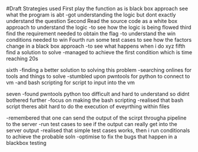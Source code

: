 #Draft
Strategies used
First play the function as is black box approach see what the program is abt
-got understanding the logic but dont exactly understand the question
Second Read the source code as a white box approach to understand the logic
-to see how the logic is being flowed
third find the requirement needed to obtain the flag
-to understand the win conditions needed to win
Fourth run some test cases to see how the factors change in a black box approach
-to see what happens when i do xyz
fifth find a solution to solve
-managed to achieve the first condition which is time reaching 20s

sixth
-finding a better solution to solving this problem
-searching onlines for tools and things to solve
-stumbled upon pwntools for python to connect to vm
-and bash scripting for script to input into the vm

seven 
-found pwntools python too difficult and hard to understand so didnt bothered further
-focus on making the bash scripting
-realised that bash script theres abit hard to do the execution of eveyrthing within files

-remembered that one can send the output of the scirpt througha  pipeline to the server 
-run test cases to see if the output can really get into the server output
-realised that simple test cases works, then i run conditionals to achieve the probable soln
-optimise to fix the bugs that happen in a blackbox testing 

